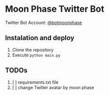 # Moon Phase Twitter Bot

Twitter Bot Account: [@botmoonphase](https://twitter.com/botmoonphase)

## Instalation and deploy

1. Clone the repository
2. Execute `python main.py`

## TODOs

1. [ ] requirements.txt file
2. [ ] change Twitter avatar by moon phase
